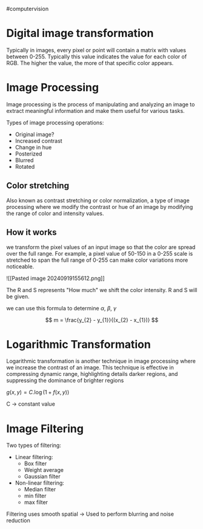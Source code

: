 #computervision 

# Digital image transformation

Typically in images, every pixel or point will contain a matrix with values between 0-255. Typically this value indicates the value for each color of RGB. The higher the value, the more of that specific color appears. 

# Image Processing

Image processing is the process of manipulating and analyzing an image to extract meaningful information and make them useful for various tasks.

Types of image processing operations:
- Original image?
- Increased contrast
- Change in hue
- Posterized
- Blurred
- Rotated

## Color stretching

Also known as contrast stretching or color normalization, a type of image processing where we modify the contrast or hue of an image by modifying the range of color and intensity values.

## How it works

we transform the pixel values of an input image so that the color are spread over the full range. For example, a pixel value of 50-150 in a 0-255 scale is stretched to span the full range of 0-255 can make color variations more noticeable.

![[Pasted image 20240919155612.png]]

The R and S represents "How much" we shift the color intensity. R and S will be given.

we can use this formula to determine $\alpha$, $\beta$, $\gamma$

$$
m = \frac{y_{2} - y_{1}}{(x_{2} - x_{1})}
$$

# Logarithmic Transformation

Logarithmic transformation is another technique in image processing where we increase the contrast of an image. This technique is effective in compressing dynamic range, highlighting details darker regions, and suppressing the dominance of brighter regions 

$g(x, y) = C.\log(1 + f(x, y))$

C -> constant value


# Image Filtering

Two types of filtering:
- Linear filtering:
	- Box filter
	- Weight average
	- Gaussian filter
- Non-linear filtering:
	- Median filter
	- min filter
	- max filter


Filtering uses smooth spatial -> Used to perform blurring and noise reduction

